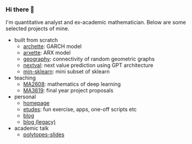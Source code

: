### Hi there 👋

I'm quantitative analyst and ex-academic mathematician. Below are some selected projects of mine. 

- built from scratch  
  - [archette](https://github.com/xiaochuany/archette): GARCH model    
  - [arxette](https://github.com/xiaochuany/arxette): ARX model   
  - [geography](https://github.com/xiaochuany/geography): connectivity of random geometric graphs  
  - [nextval](https://github.com/xiaochuany/nextval): next value prediction using GPT architecture  
  - [min-sklearn](https://github.com/xiaochuany/min-sklearn): mini subset of sklearn  
- teaching 
  - [MA2608](https://github.com/xiaochuany/MA2608): mathematics of deep learning
  - [MA3619](https://github.com/xiaochuany/MA3619): final year project proposals
- personal
  - [homepage](https://github.com/xiaochuany/omega)
  - [etudes](https://github.com/xiaochuany/etudes): fun exercise, apps, one-off scripts etc
  - [blog](https://github.com/xiaochuany/blog)
  - [blog (legacy)](https://github.com/xiaochuany/1principle)
- academic talk
  - [polytopes-slides](https://github.com/xiaochuany/polytopes-slides)
  

